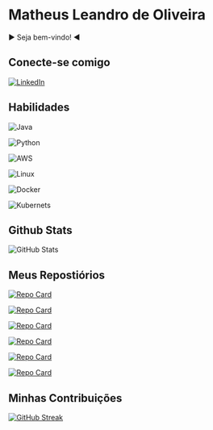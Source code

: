 # Matheus Leandro de Oliveira

► Seja bem-vindo! ◄

## Conecte-se comigo
[![LinkedIn](https://img.shields.io/badge/LinkedIn-000?style=for-the-badge&logo=linkedin&logoColor=0E76A8)](https://www.linkedin.com/public-profile/settings?trk=d_flagship3_profile_self_view_public_profile/)


## Habilidades
![Java](https://img.shields.io/badge/Java-000?style=for-the-badge&logo=java)

![Python](https://img.shields.io/badge/Python-000?style=for-the-badge&logo=python)

![AWS](https://img.shields.io/badge/AWS-000?style=for-the-badge&logo=aws)

![Linux](https://img.shields.io/badge/Linux-000?style=for-the-badge&logo=Linux)

![Docker](https://img.shields.io/badge/Docker-000?style=for-the-badge&logo=Docker)

![Kubernets](https://img.shields.io/badge/Kubernets-000?style=for-the-badge&logo=Kubernets)


## Github Stats

![GitHub Stats](https://github-readme-stats.vercel.app/api?username=leandro-matheus&theme=transparent&bg_color=000&border_color=30A3DC&show_icons=&icon_color=30A3DC&title_color=E94D5F&text_color=FFF&hide_title=true&hide=stars)


## Meus Repostiórios

[![Repo Card](https://github-readme-stats.vercel.app/api/pin/?username=leandro-matheus&repo=linux-projeto1-iac&bg_color=000&border_color=30A3DC&show_icons=true&icon_color=30A3DC&title_color=E94D5F&text_color=FFF)](https://github.com/leandro-matheus/linux-projeto1-iac)

[![Repo Card](https://github-readme-stats.vercel.app/api/pin/?username=leandro-matheus&repo=linux-projeto2.iac&bg_color=000&border_color=30A3DC&show_icons=true&icon_color=30A3DC&title_color=E94D5F&text_color=FFF)](https://github.com/leandro-matheus/linux-projeto2.iac)

[![Repo Card](https://github-readme-stats.vercel.app/api/pin/?username=leandro-matheus&repo=docker-projeto2-cluster&bg_color=000&border_color=30A3DC&show_icons=true&icon_color=30A3DC&title_color=E94D5F&text_color=FFF)](https://github.com/leandro-matheus/docker-projeto2-cluster)

[![Repo Card](https://github-readme-stats.vercel.app/api/pin/?username=leandro-matheus&repo=docker-projeto1-dio&bg_color=000&border_color=30A3DC&show_icons=true&icon_color=30A3DC&title_color=E94D5F&text_color=FFF)](https://github.com/leandro-matheus/docker-projeto1-dio)

[![Repo Card](https://github-readme-stats.vercel.app/api/pin/?username=leandro-matheus&repo=projeto1-kubernetes&bg_color=000&border_color=30A3DC&show_icons=true&icon_color=30A3DC&title_color=E94D5F&text_color=FFF)](https://github.com/leandro-matheus/projeto1-kubernetes)

[![Repo Card](https://github-readme-stats.vercel.app/api/pin/?username=leandro-matheus&repo=projeto2-kubernetes&bg_color=000&border_color=30A3DC&show_icons=true&icon_color=30A3DC&title_color=E94D5F&text_color=FFF)](https://github.com/leandro-matheus/projeto2-kubernetes)

## Minhas Contribuições

[![GitHub Streak](https://streak-stats.demolab.com/?user=leandro-matheus&theme=bear&background=000&border=30A3DC&dates=FFF)](https://git.io/streak-stats)